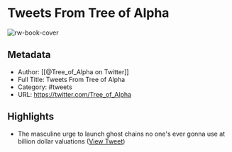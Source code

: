 # Tweets From Tree of Alpha

![rw-book-cover](https://pbs.twimg.com/profile_images/1585655052840099840/mLwOc2Ty.jpg)

## Metadata
- Author: [[@Tree_of_Alpha on Twitter]]
- Full Title: Tweets From Tree of Alpha
- Category: #tweets
- URL: https://twitter.com/Tree_of_Alpha

## Highlights
- The masculine urge to launch ghost chains no one's ever gonna use at billion dollar valuations ([View Tweet](https://twitter.com/Tree_of_Alpha/status/1582658770571735041))
